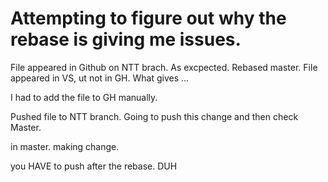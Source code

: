 # Attempting to figure out why the rebase is giving me issues.

File appeared in Github on NTT brach. As excpected. 
Rebased master.
File appeared in VS, ut not in GH. What gives ...

I had to add the file to GH manually.

Pushed file to NTT branch. Going to push this change and then check Master.

in master. making change.

you HAVE to push after the rebase. DUH